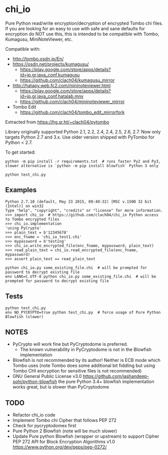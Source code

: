 # chi_io

Pure Python read/write encryption/decryption of encrypted Tombo chi files. If you are looking for an easy to use with safe and sane defaults for encryption do NOT use this, this is intended to be compatible with Tombo, Kumagusu, MiniNoteViewer, etc.

Compatible with:

  * http://tombo.osdn.jp/En/
  * https://osdn.net/projects/kumagusu/
      * https://play.google.com/store/apps/details?id=jp.gr.java_conf.kumagusu
      * https://github.com/clach04/kumagusu_mirror
  * http://hatapy.web.fc2.com/mininoteviewer.html
      * https://play.google.com/store/apps/details?id=jp.gr.java_conf.hatalab.mnv
      * https://github.com/clach04/mininoteviewer_mirror
  * Tombo Edit
      * https://github.com/clach04/tombo_edit_mirrorfork
      

Extracted from https://hg.sr.ht/~clach04/pytombo

Library originally supported Python 2.1, 2.2, 2.4, 2.4, 2.5, 2.6, 2.7. Now only targets Python 2.7 and 3.x. Use older version shipped with PyTombo for Python < 2.7.


To get started:

    python -m pip install -r requirements.txt  # runs faster Py2 and Py3, slower alternative is `python -m pip install blowfish` Python 3 only

    python test_chi.py

## Examples

    Python 2.7.10 (default, May 23 2015, 09:40:32) [MSC v.1500 32 bit (Intel)] on win32
    Type "help", "copyright", "credits" or "license" for more information.
    >>> import chi_io  # https://github.com/clach04/chi_io Python access to Tombo encrypted files
    >>> chi_io.implementation
    'using PyCrypto'
    >>> plain_text = b'12345678'
    >>> enc_fname = 'chi_io_test1.chi'
    >>> mypassword = b'testing'
    >>> chi_io.write_encrypted_file(enc_fname, mypassword, plain_text)
    >>> read_plain_text = chi_io.read_encrypted_file(enc_fname, mypassword)
    >>> assert plain_text == read_plain_text

    python chi_io.py some_existing_file.chi  # will be prompted for password to decrypt existing file
    env LANG=C.UTF-8 python chi_io.py some_existing_file.chi  # will be prompted for password to decrypt existing file


## Tests

    python test_chi.py
    env NO_PYCRYPTO=true python test_chi.py  # force usage of Pure Python Blowfish (slower)


## NOTES

  * PyCrypto will work fine but PyCryptodome is preferred.
    * The known vulnerability in PyCryptodome is not in the Blowfish implementation
  * Blowfish is not recommended by its author! Neither is ECB mode which Tombo uses (note Tombo does some additional bit fiddling but using Tombo CHI encryption for sensitive files is not recommended)
  * GNU General Public License v3.0 https://github.com/jashandeep-sohi/python-blowfish the pure Python 3.4+ blowfish implementation works great, but is slower than PyCryptodome

## TODO

  * Refactor chi_io code
  * Implement Tombo chi Cipher that follows PEP 272
  * Check for pycryptodomex first
  * Pure Python 2 Blowfish (note will be much slower)
  * Update Pure python Blowfish (wrapper or upstream) to support Cipher PEP 272
    API for Block Encryption Algorithms v1.0 https://www.python.org/dev/peps/pep-0272/
